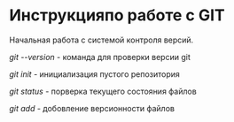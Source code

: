 # Инструкцияпо работе с GIT

Начальная работа с системой контроля версий.

*git --version* - команда для проверки версии git

*git init* - инициализация пустого репозитория

*git status* - порверка текущего состояния файлов

*git add* -  добовление версионности файлов

